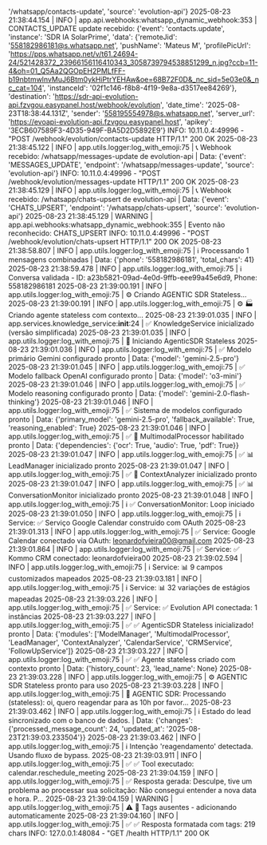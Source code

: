 '/whatsapp/contacts-update', 'source': 'evolution-api'}
2025-08-23 21:38:44.154 | INFO     | app.api.webhooks:whatsapp_dynamic_webhook:353 | CONTACTS_UPDATE update recebido: {'event': 'contacts.update', 'instance': 'SDR IA SolarPrime', 'data': {'remoteJid': '558182986181@s.whatsapp.net', 'pushName': 'Mateus M', 'profilePicUrl': 'https://pps.whatsapp.net/v/t61.24694-24/521428372_23966156116410343_3058739794538851299_n.jpg?ccb=11-4&oh=01_Q5Aa2QGOpEH2PMLfFF-b19nbtmwlnvMuJ6Btm0ykHiPtrYEHAw&oe=68B72F0D&_nc_sid=5e03e0&_nc_cat=104', 'instanceId': '02f1c146-f8b8-4f19-9e8a-d3517ee84269'}, 'destination': 'https://sdr-api-evolution-api.fzvgou.easypanel.host/webhook/evolution', 'date_time': '2025-08-23T18:38:44.131Z', 'sender': '558195554978@s.whatsapp.net', 'server_url': 'https://evoapi-evolution-api.fzvgou.easypanel.host', 'apikey': '3ECB607589F3-4D35-949F-BA5D2D5892E9'}
INFO:     10.11.0.4:49996 - "POST /webhook/evolution/contacts-update HTTP/1.1" 200 OK
2025-08-23 21:38:45.122 | INFO     | app.utils.logger:log_with_emoji:75 | 📞 Webhook recebido: /whatsapp/messages-update de evolution-api | Data: {'event': 'MESSAGES_UPDATE', 'endpoint': '/whatsapp/messages-update', 'source': 'evolution-api'}
INFO:     10.11.0.4:49996 - "POST /webhook/evolution/messages-update HTTP/1.1" 200 OK
2025-08-23 21:38:45.129 | INFO     | app.utils.logger:log_with_emoji:75 | 📞 Webhook recebido: /whatsapp/chats-upsert de evolution-api | Data: {'event': 'CHATS_UPSERT', 'endpoint': '/whatsapp/chats-upsert', 'source': 'evolution-api'}
2025-08-23 21:38:45.129 | WARNING  | app.api.webhooks:whatsapp_dynamic_webhook:355 | Evento não reconhecido: CHATS_UPSERT
INFO:     10.11.0.4:49996 - "POST /webhook/evolution/chats-upsert HTTP/1.1" 200 OK
2025-08-23 21:38:58.807 | INFO     | app.utils.logger:log_with_emoji:75 | ℹ️ Processando 1 mensagens combinadas | Data: {'phone': '558182986181', 'total_chars': 41}
2025-08-23 21:38:59.478 | INFO     | app.utils.logger:log_with_emoji:75 | ℹ️ Conversa validada - ID: a23b5821-09ad-4e0d-9ffb-eee99a45e6d9, Phone: 558182986181
2025-08-23 21:39:00.191 | INFO     | app.utils.logger:log_with_emoji:75 | ⚙️ Criando AGENTIC SDR Stateless...
2025-08-23 21:39:00.191 | INFO     | app.utils.logger:log_with_emoji:75 | ⚙️ 🏭 Criando agente stateless com contexto...
2025-08-23 21:39:01.035 | INFO     | app.services.knowledge_service:__init__:24 | ✅ KnowledgeService inicializado (versão simplificada)
2025-08-23 21:39:01.035 | INFO     | app.utils.logger:log_with_emoji:75 | 🚀 Iniciando AgenticSDR Stateless
2025-08-23 21:39:01.036 | INFO     | app.utils.logger:log_with_emoji:75 | ✅ Modelo primário Gemini configurado pronto | Data: {'model': 'gemini-2.5-pro'}
2025-08-23 21:39:01.045 | INFO     | app.utils.logger:log_with_emoji:75 | ✅ Modelo fallback OpenAI configurado pronto | Data: {'model': 'o3-mini'}
2025-08-23 21:39:01.046 | INFO     | app.utils.logger:log_with_emoji:75 | ✅ Modelo reasoning configurado pronto | Data: {'model': 'gemini-2.0-flash-thinking'}
2025-08-23 21:39:01.046 | INFO     | app.utils.logger:log_with_emoji:75 | ✅ Sistema de modelos configurado pronto | Data: {'primary_model': 'gemini-2.5-pro', 'fallback_available': True, 'reasoning_enabled': True}
2025-08-23 21:39:01.046 | INFO     | app.utils.logger:log_with_emoji:75 | ✅ 🎨 MultimodalProcessor habilitado pronto | Data: {'dependencies': {'ocr': True, 'audio': True, 'pdf': True}}
2025-08-23 21:39:01.047 | INFO     | app.utils.logger:log_with_emoji:75 | ✅ 📊 LeadManager inicializado pronto
2025-08-23 21:39:01.047 | INFO     | app.utils.logger:log_with_emoji:75 | ✅ 🧠 ContextAnalyzer inicializado pronto
2025-08-23 21:39:01.047 | INFO     | app.utils.logger:log_with_emoji:75 | ✅ 📊 ConversationMonitor inicializado pronto
2025-08-23 21:39:01.048 | INFO     | app.utils.logger:log_with_emoji:75 | ℹ️ ✅ ConversationMonitor: Loop iniciado
2025-08-23 21:39:01.050 | INFO     | app.utils.logger:log_with_emoji:75 | ℹ️ Service: ✅ Serviço Google Calendar construído com OAuth
2025-08-23 21:39:01.313 | INFO     | app.utils.logger:log_with_emoji:75 | ✅ Service: Google Calendar conectado via OAuth: leonardofvieira00@gmail.com
2025-08-23 21:39:01.864 | INFO     | app.utils.logger:log_with_emoji:75 | ✅ Service: ✅ Kommo CRM conectado: leonardofvieira00
2025-08-23 21:39:02.594 | INFO     | app.utils.logger:log_with_emoji:75 | ℹ️ Service: 📊 9 campos customizados mapeados
2025-08-23 21:39:03.181 | INFO     | app.utils.logger:log_with_emoji:75 | ℹ️ Service: 📊 32 variações de estágios mapeadas
2025-08-23 21:39:03.226 | INFO     | app.utils.logger:log_with_emoji:75 | ✅ Service: ✅ Evolution API conectada: 1 instâncias
2025-08-23 21:39:03.227 | INFO     | app.utils.logger:log_with_emoji:75 | ✅ ✅ AgenticSDR Stateless inicializado! pronto | Data: {'modules': ['ModelManager', 'MultimodalProcessor', 'LeadManager', 'ContextAnalyzer', 'CalendarService', 'CRMService', 'FollowUpService']}
2025-08-23 21:39:03.227 | INFO     | app.utils.logger:log_with_emoji:75 | ✅ ✅ Agente stateless criado com contexto pronto | Data: {'history_count': 23, 'lead_name': None}
2025-08-23 21:39:03.228 | INFO     | app.utils.logger:log_with_emoji:75 | ⚙️ AGENTIC SDR Stateless pronto para uso
2025-08-23 21:39:03.228 | INFO     | app.utils.logger:log_with_emoji:75 | 🤖 AGENTIC SDR: Processando (stateless): oi, quero reagendar para as 10h por favor...
2025-08-23 21:39:03.462 | INFO     | app.utils.logger:log_with_emoji:75 | ℹ️ Estado do lead sincronizado com o banco de dados. | Data: {'changes': {'processed_message_count': 24, 'updated_at': '2025-08-23T21:39:03.233504'}}
2025-08-23 21:39:03.462 | INFO     | app.utils.logger:log_with_emoji:75 | ℹ️ Intenção 'reagendamento' detectada. Usando fluxo de bypass.
2025-08-23 21:39:03.911 | INFO     | app.utils.logger:log_with_emoji:75 | ✅ ✅ Tool executado: calendar.reschedule_meeting
2025-08-23 21:39:04.159 | INFO     | app.utils.logger:log_with_emoji:75 | ✅ Resposta gerada: Desculpe, tive um problema ao processar sua solicitação: Não consegui entender a nova data e hora. P...
2025-08-23 21:39:04.159 | WARNING  | app.utils.logger:log_with_emoji:75 | ⚠️ 🔧 Tags ausentes - adicionando automaticamente
2025-08-23 21:39:04.160 | INFO     | app.utils.logger:log_with_emoji:75 | ✅ ✅ Resposta formatada com tags: 219 chars
INFO:     127.0.0.1:48084 - "GET /health HTTP/1.1" 200 OK